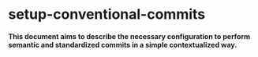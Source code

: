 # setup-conventional-commits

#### This document aims to describe the necessary configuration to perform semantic and standardized commits in a simple contextualized way.
